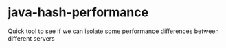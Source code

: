 # java-hash-performance

Quick tool to see if we can isolate some performance differences between different servers
